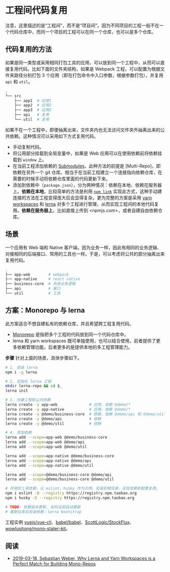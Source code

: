 # 工程间代码复用

注意，这里描述的是“工程间”，而不是“项目间”。因为不同项目的工程一般不在一个代码仓库中，而同一个项目的工程可以在同一个仓库，也可以是多个仓库。

## 代码复用的方法

如果是同一类型或采用相同打包工具的应用，可以放到同一个工程中，从而可以直接复用代码。比如下面的文件夹结构，如果是 Webpack 工程，可以配置为根据文件夹路径分别打包 3 个应用（即在打包命令中入口参数，根据参数打包），并复用 `api` 和 `util`。

```bash
.
└── src
    ├── app1  # 应用1
    ├── app2  # 应用2
    ├── app3  # 应用2
    ├── api   # 复用
    └── util  # 复用
```

如果不在一个工程中，即便抽离出来，文件夹内也无法访问文件夹外抽离出来的公共依赖。这种情况可以采用如下方式复用代码。

* 手动复制代码。
* 将公用部分挂载到全局变量中，如果是 Web 应用可以在使用依赖前将依赖挂载到 `window` 上。
* 在当前工程添加依赖的 [Submodules](https://git-scm.com/book/en/v2/Git-Tools-Submodules)，此种方法的前提是 [Multi-Repo]，即依赖在另外一个 git 仓库。相当于在当前工程建立一个连接指向依赖仓库，在需要的时候手动将依赖仓库里面的代码更新下来。
* 添加到依赖中（`package.json`），分为两种情况：依赖在本地、依赖在服务器上。**依赖在本地**，比较简单的方法是利用 [`npm link`](https://docs.npmjs.com/cli/link) 实现此方式，这种手动建连接的方法在工程变得庞大后会显得复杂。更为完整的方案是采用 [yarn workspaces](https://yarnpkg.com/lang/en/docs/workspaces/) 和 [lerna](https://lerna.js.org) 对多个工程进行管理，从而实现工程间的本地代码复用。**依赖在服务器上**，比如直接上传到 <npmjs.com>，或者自建自由依赖仓库。

## 场景

一个应用有 Web 端和 Native 客户端，因为业务一样，因此有相同的业务逻辑、对接相同的后端接口、常用的工具也一样。于是，可以考虑将公共的部分抽离出来复用代码。

```bash
.
├── app-web        # webpack
├── app-native     # react native
├── business-core  # 共用业务逻辑
├── api            # 接口
└── util           # 工具
```

## 方案：Monorepo 与 lerna

此方案适合不想自建私有的依赖仓库，并且希望跨工程复用代码。

* [Monorepo](https://en.wikipedia.org/wiki/Monorepo) 是指把多个工程的代码放到同一个代码仓库中。
* lerna 和 yarn workspaces 既可单独使用，也可以结合使用，前者提供了更多依赖管理功能，后者更多的是提供本地的多工程管理能力。

**步骤** 针对上面的场景，具体步骤如下。

```bash
# 1. 安装 lerna
npm i -g lerna

# 2. 初始化 lerna 工程
mkdir lerna-repo && cd $_
lerna init

# 3. 创建工程和公共依赖
lerna create -y app-web              # 应用，依赖 @demo/*
lerna create -y app-native           # 应用，依赖 @demo/*
lerna create -y @demo/business-core  # 依赖，依赖 @demo/api 和 @demo/util
lerna create -y @demo/api            # 依赖
lerna create -y @demo/util           # 依赖

# 4. 添加依赖
lerna add --scope=app-web @demo/business-core
lerna add --scope=app-web @demo/api
lerna add --scope=app-web @demo/util

lerna add --scope=app-native @demo/business-core
lerna add --scope=app-native @demo/api
lerna add --scope=app-native @demo/util

lerna add --scope=@demo/business-core @demo/api
lerna add --scope=@demo/business-core @demo/util

# 共用的工具依赖，以 eslint，husky 作为示例。安装到根目录，实现依赖和配置复用。
npm i eslint -D --registry https://registry.npm.taobao.org
npm i husky -D --registry https://registry.npm.taobao.org

# TODO: 依赖版本更新, 如何全部自动更新
# 重新拉库后安装依赖：lerna bootstrap
```

工程实例 [vuejs/vue-cli](https://github.com/vuejs/vue-cli)、[babel/babel](https://github.com/babel/babel)、[ScottLogic/StockFlux](https://github.com/ScottLogic/StockFlux)、[wowlusitong/mono-stater-kit](https://github.com/wowlusitong/mono-stater-kit)。

## 阅读

* [2019-03-18, Sebastian Weber, Why Lerna and Yarn Workspaces is a Perfect Match for Building Mono-Repos](https://doppelmutzi.github.io/monorepo-lerna-yarn-workspaces/)
